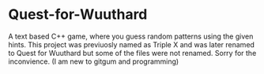 # Quest-for-Wuuthard
A text based C++ game, where you guess random patterns using the given hints.
This project was previuosly named as Triple X and was later renamed to Quest for Wuuthard but some of the files were not renamed.
Sorry for the inconvience. (I am new to gitgum and programming)
